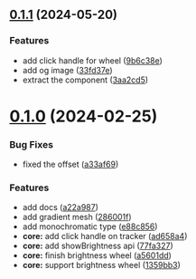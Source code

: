 ## [0.1.1](https://github.com/xiaoluoboding/vue-color-wheel/compare/v0.1.0...v0.1.1) (2024-05-20)


### Features

* add click handle for wheel ([9b6c38e](https://github.com/xiaoluoboding/vue-color-wheel/commit/9b6c38ed1abe2deb933673ca8b44041161e271a4))
* add og image ([33fd37e](https://github.com/xiaoluoboding/vue-color-wheel/commit/33fd37e57d25e0ff2fc4f7c9d19bf04533a947d7))
* extract the component ([3aa2cd5](https://github.com/xiaoluoboding/vue-color-wheel/commit/3aa2cd5f58a611b7af96ea10e226669922c78fa0))



# [0.1.0](https://github.com/xiaoluoboding/vue-color-wheel/compare/e88c856bf6ed72d0b338a903cfaa6060538e6382...v0.1.0) (2024-02-25)


### Bug Fixes

* fixed the offset ([a33af69](https://github.com/xiaoluoboding/vue-color-wheel/commit/a33af69d8af5e74fe9acfe69a3a82cd66a40d656))


### Features

* add docs ([a22a987](https://github.com/xiaoluoboding/vue-color-wheel/commit/a22a987cfc59a743066bd66ee917bdb9e9ec197f))
* add gradient mesh ([286001f](https://github.com/xiaoluoboding/vue-color-wheel/commit/286001fc939d692a887eff6a48114bead90a9c87))
* add monochromatic type ([e88c856](https://github.com/xiaoluoboding/vue-color-wheel/commit/e88c856bf6ed72d0b338a903cfaa6060538e6382))
* **core:** add click handle on tracker ([ad658a4](https://github.com/xiaoluoboding/vue-color-wheel/commit/ad658a4103f7436b805121b0eba9f1d154afb0c0))
* **core:** add showBrightness api ([77fa327](https://github.com/xiaoluoboding/vue-color-wheel/commit/77fa3272c4a1fa3be855f74b194576d43dad45a9))
* **core:** finish brightness wheel ([a5601dd](https://github.com/xiaoluoboding/vue-color-wheel/commit/a5601dd775828d90cfc53f9a74d1dced55d723d1))
* **core:** support brightness wheel ([1359bb3](https://github.com/xiaoluoboding/vue-color-wheel/commit/1359bb3af733583bfc2c575387354029b39cadfe))



